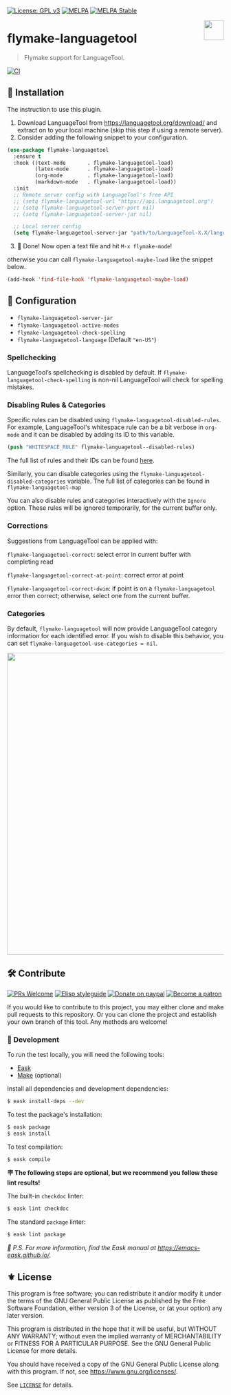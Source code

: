 [![License: GPL v3](https://img.shields.io/badge/License-GPL%20v3-blue.svg)](https://www.gnu.org/licenses/gpl-3.0)
[![MELPA](https://melpa.org/packages/flymake-languagetool-badge.svg)](https://melpa.org/#/flymake-languagetool)
[![MELPA Stable](https://stable.melpa.org/packages/flymake-languagetool-badge.svg)](https://stable.melpa.org/#/flymake-languagetool)

<img align="right" src="./etc/logo.png" with="138" height="46">

# flymake-languagetool
> Flymake support for LanguageTool.

[![CI](https://github.com/emacs-languagetool/flymake-languagetool/actions/workflows/test.yml/badge.svg)](https://github.com/emacs-languagetool/flymake-languagetool/actions/workflows/test.yml)

## 💾 Installation

The instruction to use this plugin.

1. Download LanguageTool from https://languagetool.org/download/ and
   extract on to your local machine (skip this step if using a remote
   server).
2. Consider adding the following snippet to your configuration.

```el
(use-package flymake-languagetool
  :ensure t
  :hook ((text-mode       . flymake-languagetool-load)
         (latex-mode      . flymake-languagetool-load)
         (org-mode        . flymake-languagetool-load)
         (markdown-mode   . flymake-languagetool-load))
  :init
  ;; Remote server config with LanguageTool's free API
  ;; (setq flymake-languagetool-url "https://api.languagetool.org")
  ;; (setq flymake-languagetool-server-port nil)
  ;; (setq flymake-languagetool-server-jar nil)

  ;; Local server config
  (setq flymake-languagetool-server-jar "path/to/LanguageTool-X.X/languagetool-server.jar"))
```

3. :tada: Done! Now open a text file and hit `M-x flymake-mode`!

otherwise you can call `flymake-languagetool-maybe-load` like the snippet below.

```el
(add-hook 'find-file-hook 'flymake-languagetool-maybe-load)
```

## 🧪 Configuration

- `flymake-languagetool-server-jar`
- `flymake-languagetool-active-modes`
- `flymake-languagetool-check-spelling`
- `flymake-languagetool-language` (Default `"en-US"`)

### Spellchecking

LanguageTool’s spellchecking is disabled by default. If
`flymake-languagetool-check-spelling` is non-nil LanguageTool will check
for spelling mistakes.

### Disabling Rules & Categories

Specific rules can be disabled using
`flymake-languagetool-disabled-rules`. For example, LanguageTool's
whitespace rule can be a bit verbose in `org-mode` and it can be
disabled by adding its ID to this variable.

```el
(push "WHITESPACE_RULE" flymake-languagetool--disabled-rules)
```

The full list of rules and their IDs can be found [here](https://community.languagetool.org/rule/list?lang=en).

Similarly, you can disable categories using the
`flymake-languagetool-disabled-categories` variable. The full list of
categories can be found in `flymake-languagetool-map`

You can also disable rules and categories interactively with the `Ignore`
option. These rules will be ignored temporarily, for the current buffer
only.

### Corrections

Suggestions from LanguageTool can be applied with:

`flymake-languagetool-correct`: select error in current buffer with
    completing read

`flymake-languagetool-correct-at-point`: correct error at point

`flymake-languagetool-correct-dwim`: if point is on a
    `flymake-languagetool` error then correct; otherwise, select one
    from the current buffer.

### Categories

By default, `flymake-languagetool` will now provide LanguageTool
category information for each identified error. If you wish to disable
this behavior, you can set `flymake-languagetool-use-categories = nil`.

<img align="middle" src="./etc/diagnostics.png" with="500" height="700">

## 🛠️ Contribute

[![PRs Welcome](https://img.shields.io/badge/PRs-welcome-brightgreen.svg)](http://makeapullrequest.com)
[![Elisp styleguide](https://img.shields.io/badge/elisp-style%20guide-purple)](https://github.com/bbatsov/emacs-lisp-style-guide)
[![Donate on paypal](https://img.shields.io/badge/paypal-donate-1?logo=paypal&color=blue)](https://www.paypal.me/jcs090218)
[![Become a patron](https://img.shields.io/badge/patreon-become%20a%20patron-orange.svg?logo=patreon)](https://www.patreon.com/jcs090218)

If you would like to contribute to this project, you may either
clone and make pull requests to this repository. Or you can
clone the project and establish your own branch of this tool.
Any methods are welcome!

### 🔬 Development

To run the test locally, you will need the following tools:

- [Eask](https://emacs-eask.github.io/)
- [Make](https://www.gnu.org/software/make/) (optional)

Install all dependencies and development dependencies:

```sh
$ eask install-deps --dev
```

To test the package's installation:

```sh
$ eask package
$ eask install
```

To test compilation:

```sh
$ eask compile
```

**🪧 The following steps are optional, but we recommend you follow these lint results!**

The built-in `checkdoc` linter:

```sh
$ eask lint checkdoc
```

The standard `package` linter:

```sh
$ eask lint package
```

*📝 P.S. For more information, find the Eask manual at https://emacs-eask.github.io/.*

## ⚜️ License

This program is free software; you can redistribute it and/or modify
it under the terms of the GNU General Public License as published by
the Free Software Foundation, either version 3 of the License, or
(at your option) any later version.

This program is distributed in the hope that it will be useful,
but WITHOUT ANY WARRANTY; without even the implied warranty of
MERCHANTABILITY or FITNESS FOR A PARTICULAR PURPOSE.  See the
GNU General Public License for more details.

You should have received a copy of the GNU General Public License
along with this program.  If not, see <https://www.gnu.org/licenses/>.

See [`LICENSE`](./LICENSE.txt) for details.
